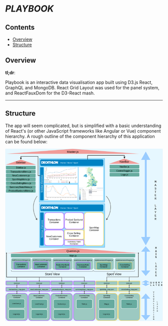 
# **_PLAYBOOK_**<!-- omit in toc -->

## Contents<!-- omit in toc -->
- [Overview](#Overview)
- [Structure](#Structure)


## Overview

**tl;dr**:

Playbook is an interactive data visualisation app built using D3.js React, GraphQL and MongoDB. React Grid Layout was used for the panel system, and ReactFauxDom for the D3-React mash.

---

## Structure

The app will seem complicated, but is simplified with a basic understanding of React's (or other JavaScript frameworks like Angular or Vue) component hierarchy. A rough outline of the component hierarchy of this application can be found below:

![Playbook Structure Diagram](Playbook-structure.png)

